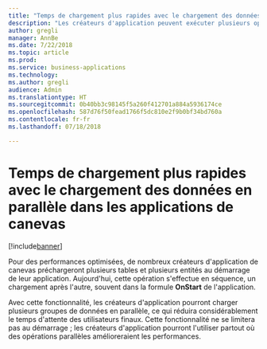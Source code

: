 ```yaml
---
title: "Temps de chargement plus rapides avec le chargement des données en parallèle dans les applications de canevas"
description: "Les créateurs d'application peuvent exécuter plusieurs opérations de chargement de données simultanément, ce qui réduit le temps d'attente pour les utilisateurs d'application."
author: gregli
manager: AnnBe
ms.date: 7/22/2018
ms.topic: article
ms.prod: 
ms.service: business-applications
ms.technology: 
ms.author: gregli
audience: Admin
ms.translationtype: HT
ms.sourcegitcommit: 0b40bb3c98145f5a260f412701a884a5936174ce
ms.openlocfilehash: 587d76f50fead1766f5dc810e2f9b0bf34bd760a
ms.contentlocale: fr-fr
ms.lasthandoff: 07/18/2018

---
```

# <a name="faster-load-times-with-parallel-data-loading-in-canvas-apps"></a>Temps de chargement plus rapides avec le chargement des données en parallèle dans les applications de canevas


[!include[banner](../../includes/banner.md)]

Pour des performances optimisées, de nombreux créateurs d'application de canevas préchargeront plusieurs tables et plusieurs entités au démarrage de leur application. Aujourd'hui, cette opération s'effectue en séquence, un chargement après l'autre, souvent dans la formule **OnStart** de l'application. 

Avec cette fonctionnalité, les créateurs d'application pourront charger plusieurs groupes de données en parallèle, ce qui réduira considérablement le temps d'attente des utilisateurs finaux.  Cette fonctionnalité ne se limitera pas au démarrage ; les créateurs d'application pourront l'utiliser partout où des opérations parallèles amélioreraient les performances.

